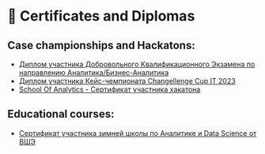 # 📜 Certificates and Diplomas

## Case championships and Hackatons:

- [Диплом участника Добровольного Квалификационного Экзамена по направлению Аналитика/Бизнес-Аналитика](https://github.com/mazur162/mazur162/blob/main/Certificates/ДКЭ%20-%20Диплом.pdf) 
- [Диплом участника Кейс-чемпионата Changellenge Cup IT 2023](https://github.com/mazur162/mazur162/blob/main/Certificates/Changellenge%20%3E%3E%20Cup%20IT%202023%20-%20%20Диплом%20.pdf)
- [School Of Analytics - Сертификат участника хакатона](https://github.com/mazur162/mazur162/blob/main/Certificates/SOA%20-%20Сертификат.pdf)

## Educational courses:

- [Сертификат участника зимней школы по Аналитике и Data Science от ВШЭ](https://github.com/mazur162/mazur162/blob/main/Certificates/ВШЭ%20-%20Зимняя%20школа.pdf)
